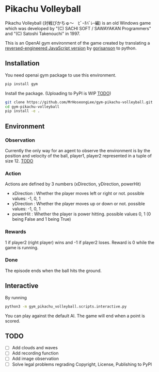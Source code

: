 # Pikachu Volleyball

Pikachu Volleyball (対戦ぴかちゅ～　ﾋﾞｰﾁﾊﾞﾚｰ編) is an old Windows game which was developed by
"(C) SACHI SOFT / SAWAYAKAN Programmers" and "(C) Satoshi Takenouchi" in 1997.

This is an OpenAI gym environment of the game created by translating
a [reversed-engineered JavaScript version]('https://github.com/gorisanson/pikachu-volleyball')
by [gorisanson]('https://github.com/gorisanson') to python.

## Installation
You need openai gym package to use this environment.
```bash
pip install gym
```
Install the package. (Uploading to PyPI is WIP [TODO](#TODO))
```bash
git clone https://github.com/MrHoseongLee/gym-pikachu-volleyball.git
cd gym-pikachu-volleyball
pip install -e .
```

## Environment

### Observation
Currently the only way for an agent to observe the environment is by the position and velocity
of the ball, player1, player2 represented in a tuple of size 12. [TODO](#TODO)

### Action
Actions are defined by 3 numbers (xDirection, yDirection, powerHit)
- xDirection : Whether the player moves left or right or not. possible values: -1, 0, 1
- yDirection : Whether the player moves up or down or not. possible values: -1, 0, 1
- powerHit : Whether the player is power hitting. possible values 0, 1 (0 being False and 1 being True)

### Rewards
1 if player2 (right player) wins and -1 if player2 loses. Reward is 0 while the game is running.

### Done
The episode ends when the ball hits the ground.

## Interactive
By running 

```bash
python3 -m gym_pikachu_volleyball.scripts.interactive.py
```

You can play against the default AI. The game will end when a point is scored.

## TODO<a name="TODO"></a>
- [ ] Add clouds and waves
- [ ] Add recording function
- [ ] Add image observation
- [ ] Solve legal problems regrading Copyright, License, Publishing to PyPI
